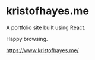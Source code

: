# kristofhayes.me

A portfolio site built using React. 

Happy browsing.

https://www.kristofhayes.me/

